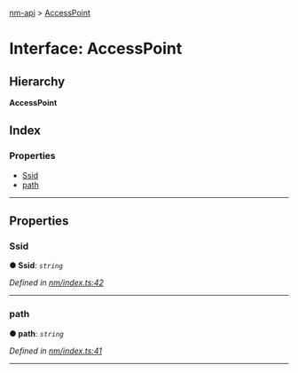 [nm-api](../README.md) > [AccessPoint](../interfaces/accesspoint.md)

# Interface: AccessPoint

## Hierarchy

**AccessPoint**

## Index

### Properties

* [Ssid](accesspoint.md#ssid)
* [path](accesspoint.md#path)

---

## Properties

<a id="ssid"></a>

###  Ssid

**● Ssid**: *`string`*

*Defined in [nm/index.ts:42](https://github.com/resin-io-modules/nm-api/blob/e5ed4e3/lib/nm/index.ts#L42)*

___
<a id="path"></a>

###  path

**● path**: *`string`*

*Defined in [nm/index.ts:41](https://github.com/resin-io-modules/nm-api/blob/e5ed4e3/lib/nm/index.ts#L41)*

___

